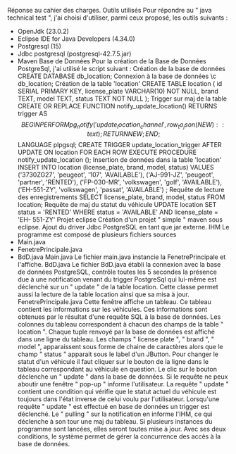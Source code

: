 Réponse au cahier des charges.
Outils utilisés
Pour répondre au " java technical test ", j'ai choisi d'utiliser, parmi ceux proposé, les outils 
suivants :
*	OpenJdk (23.0.2)
*	Eclipse IDE for Java Developers (4.34.0)
*	Postgresql (15)
*	Jdbc postgresql (postgresql-42.7.5.jar)
*	Maven
Base de Données
Pour la création de la Base de Données PostgreSql, j'ai utilisé le script suivant :
Création de la base de données
CREATE DATABASE db_location;
Connexion à la base de données
\c db_location;
Création de la table 'location'
CREATE TABLE location (
id SERIAL PRIMARY KEY,
license_plate VARCHAR(10) NOT NULL,
brand TEXT,
model TEXT,
status TEXT NOT NULL
);
Trigger sur maj de la table
  CREATE OR REPLACE FUNCTION notify_update_location() RETURNS trigger AS $$
   BEGIN
       PERFORM pg_notify('update_location_channel', row_to_json(NEW)::text);
       RETURN NEW;
   END;
   $$ LANGUAGE plpgsql;
   CREATE TRIGGER update_location_trigger AFTER UPDATE ON location
   FOR EACH ROW EXECUTE PROCEDURE notify_update_location ();
Insertion de données dans la table 'location'
INSERT INTO location (license_plate, brand, model, status)
VALUES
('3730ZG27', 'peugeot', '107', 'AVAILABLE'),
('AJ-991-JZ', 'peugeot', 'partner', 'RENTED'),
('FP-030-MR', 'volkswagen', 'golf', 'AVAILABLE'),
('EH-551-ZY', 'volkswagen', 'passat', 'AVAILABLE') ;
Requête de lecture des enregistrements
SELECT license_plate, brand, model, status FROM location;
Requête de maj du statut du véhicule
UPDATE location SET status = 'RENTED' WHERE status = 'AVAILABLE' AND license_plate = 'EH-
551-ZY'
Projet eclipse
Création d'un projet " simple " maven sous eclipse.
Ajout du driver Jdbc PostgreSQL en tant que jar externe.
IHM
Le programme est composé de plusieurs fichiers sources
*	Main.java
*	FenetrePrincipale.java
*	BdD.java
Main.java
Le fichier main.java instancie la FenetrePrincipale et l'affiche.
BdD.java
Le fichier BdD.java établi la connexion avec la base de données PostgreSQL, contrôle toutes les 
5 secondes la présence due à une notification venant du trigger PostgreSql qui lui-même est 
déclenché sur un " update " de la table location. Cette classe permet aussi la lecture de la table 
location ainsi que sa misa à jour.
FenetrePrincipale.java
Cette fenêtre affiche un tableau. Ce tableau contient les informations sur les véhicules. Ces 
informations sont obtenues par le résultat d'une requête SQL à la base de données. Les 
colonnes du tableau correspondent à chacun des champs de la table " location ".
Chaque tuple renvoyé par la base de données est affiché dans une ligne du tableau. Les champs 
" license plate ", " brand ", " model ", apparaissent sous forme de chaine de caractères alors que 
le champ " status " apparait sous le label d'un JButton.
Pour changer le statut d'un véhicule il faut cliquer sur le bouton de la ligne dans le tableau 
correspondant au véhicule en question. Le clic sur le bouton déclenche un " update " dans la 
base de données. Si le requête ne peux aboutir une fenêtre " pop-up " informe l'utilisateur. La 
requête " update " contient une condition qui vérifie que le statut actuel du véhicule est toujours 
dans l'état inverse de celui voulu par l'utilisateur.
Lorsqu'une requête " update " est effectué en base de données un trigger est déclenché. Le 
" pulling " sur la notification en informe l'IHM, ce qui déclenche à son tour une maj du tableau. 
Si plusieurs instances du programme sont lancées, elles seront toutes mise à jour.
Avec ses deux conditions, le système permet de gérer la concurrence des accès à la base de 
données. 
